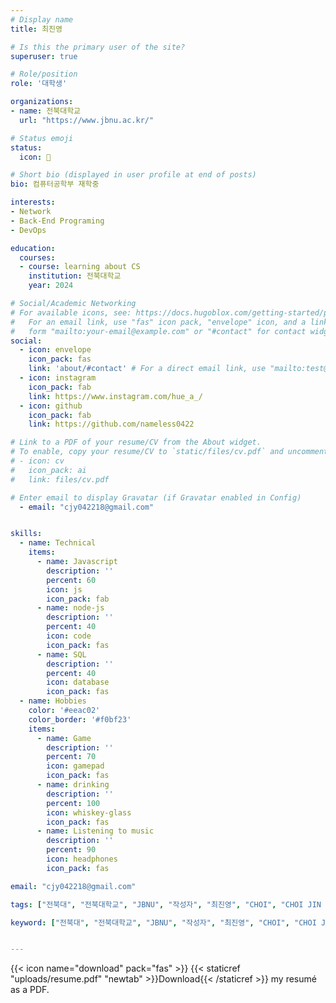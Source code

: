 ```yaml
---
# Display name
title: 최진영

# Is this the primary user of the site?
superuser: true

# Role/position
role: '대학생'

organizations:
- name: 전북대학교 
  url: "https://www.jbnu.ac.kr/"    

# Status emoji
status:
  icon: 🥑

# Short bio (displayed in user profile at end of posts)
bio: 컴퓨터공학부 재학중

interests:
- Network
- Back-End Programing
- DevOps

education:
  courses:
  - course: learning about CS
    institution: 전북대학교
    year: 2024

# Social/Academic Networking
# For available icons, see: https://docs.hugoblox.com/getting-started/page-builder/#icons
#   For an email link, use "fas" icon pack, "envelope" icon, and a link in the
#   form "mailto:your-email@example.com" or "#contact" for contact widget.
social:
  - icon: envelope
    icon_pack: fas
    link: 'about/#contact' # For a direct email link, use "mailto:test@example.org".
  - icon: instagram
    icon_pack: fab
    link: https://www.instagram.com/hue_a_/
  - icon: github
    icon_pack: fab
    link: https://github.com/nameless0422

# Link to a PDF of your resume/CV from the About widget.
# To enable, copy your resume/CV to `static/files/cv.pdf` and uncomment the lines below.
# - icon: cv
#   icon_pack: ai
#   link: files/cv.pdf

# Enter email to display Gravatar (if Gravatar enabled in Config)
  - email: "cjy042218@gmail.com"


skills:
  - name: Technical
    items:
      - name: Javascript
        description: ''
        percent: 60
        icon: js
        icon_pack: fab
      - name: node-js
        description: ''
        percent: 40
        icon: code
        icon_pack: fas
      - name: SQL
        description: ''
        percent: 40
        icon: database
        icon_pack: fas
  - name: Hobbies
    color: '#eeac02'
    color_border: '#f0bf23'
    items:
      - name: Game
        description: ''
        percent: 70
        icon: gamepad
        icon_pack: fas
      - name: drinking
        description: ''
        percent: 100
        icon: whiskey-glass
        icon_pack: fas
      - name: Listening to music
        description: ''
        percent: 90
        icon: headphones
        icon_pack: fas

email: "cjy042218@gmail.com"

tags: ["전북대", "전북대학교", "JBNU", "작성자", "최진영", "CHOI", "CHOI JIN YEONG", "CHOIJINYEONG", "JINYEONG", "choi", "choi jin yeong", "jinyeong", "choi jinyeong", "HUE_A_", "HUE_A", "heu_a_", "heu_a", "전북", "전주", "대학교", "academy", "Jeonbuk", "Jeonbuk National", "Jeonbuk National University", "National University", "Jeonbuk University", "university", "student", "cjy", "writer", "nameless0422.com", "cjy042218@gmail.com", "email"]

keyword: ["전북대", "전북대학교", "JBNU", "작성자", "최진영", "CHOI", "CHOI JIN YEONG", "CHOIJINYEONG", "JINYEONG", "choi", "choi jin yeong", "jinyeong", "choi jinyeong", "HUE_A_", "HUE_A", "heu_a_", "heu_a", "전북", "전주", "대학교", "academy", "Jeonbuk", "Jeonbuk National", "Jeonbuk National University", "National University", "Jeonbuk University", "university", "student", "cjy", "writer", "nameless0422.com", "cjy042218@gmail.com", "email"]


---
```


{{< icon name="download" pack="fas" >}} {{< staticref "uploads/resume.pdf" "newtab" >}}Download{{< /staticref >}} my resumé as a PDF.
